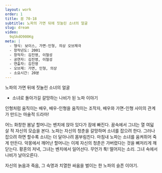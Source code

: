 ```yaml
---
layout: work
order: 1
title: 꿈 70-18
subtitle: 노파의 가면 뒤에 짓눌린 소녀의 얼굴
slug: dream
video:
  9qSkdO900Kg
meta: |
  - 형식: 보이스, 가면-인형, 의상 오브제극
  - 창작년도: 2001
  - 창작자: 김진영, 이철성
  - 공연자: 김진영, 이철성
  - 연출자: 김진영
  - 오브제: 가면, 인형, 의상
  - 소요시간: 20분
---
```



노파의 가면 뒤에 짓눌린 소녀의 얼굴
- 소녀로 돌아가길 갈망하는 나비가 된 노파 이야기

인형처럼 움직이는 배우, 배우-인형을 움직이는 조작자,
배우와 가면-인형 사이의 관계가 만드는 마술적 드라마!


어느 화창한 봄날 할머니는 벤치에 앉아 있다가 잠에 빠진다.
꿈속에서 그녀는 열 여덟 살 적 자신의 모습을 본다.
노파는 자신의 청춘을 갈망하며 소녀를 잡으려 한다.
그러나 잡으려 하면 할수록 소녀는 더 달아나려 몸부림친다.
마침내 노파는 소녀를 움켜쥐어 죽게 만든다.
악몽에서 깨어난 할머니는 이제 자신의 청춘은 가버렸다는 것을 뼈저리게 깨닫는다.
황혼의 저녁, 그녀는 벤치에서 일어선다. 무언가 툭! 떨어지는 소리.
그녀 속에서 나비가 날아오른다.


자신의 늙음과 죽음, 그 숙명과 치열한 싸움을 벌이는 한 노파의 슬픈 이야기.



